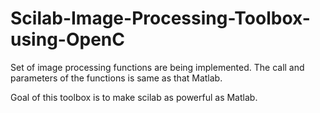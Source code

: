 # Scilab-Image-Processing-Toolbox-using-OpenC

Set of image processing functions are being implemented. The call and parameters of the functions is same as that Matlab. 

Goal of this toolbox is to make scilab as powerful as Matlab.


